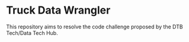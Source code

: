 # Truck Data Wrangler

This repository aims to resolve the code challenge proposed by the DTB Tech/Data Tech Hub.